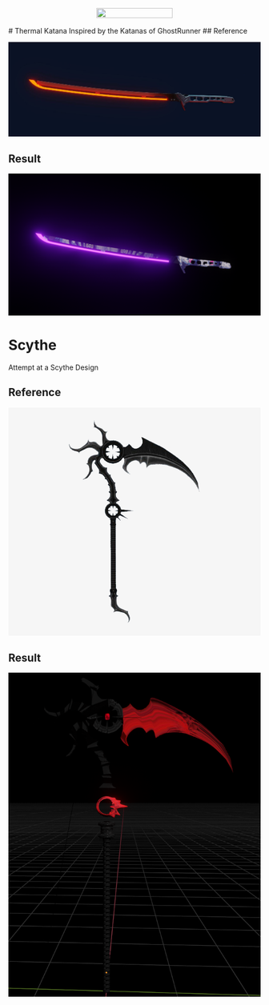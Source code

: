 <p align="center">
  <img src="https://github.com/Nizar1999/Blender-Projects/blob/master/screenshots/Banner.png" width = 55%; height=55% />
</p>
# Thermal Katana
Inspired by the Katanas of GhostRunner
## Reference

![KatanaResult](./Projects/Thermal%20Katana/Reference.jpg)

## Result

![Katana Result](./Projects/Thermal%20Katana/ThermalKatana.png)

# Scythe
Attempt at a Scythe Design

## Reference
![Scythe Result](./Projects/Scythe/Reference.png)

## Result

![Scythe Result](./Projects/Scythe/scythefront2.png)
